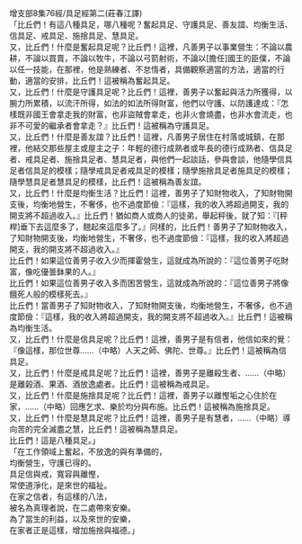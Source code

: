 增支部8集76經/具足經第二(莊春江譯)  
「比丘們！有這八種具足，哪八種呢？奮起具足、守護具足、善友誼、均衡生活、信具足、戒具足、施捨具足、慧具足。  
又，比丘們！什麼是奮起具足呢？比丘們！這裡，凡善男子以事業營生：不論以農耕，不論以買賣，不論以牧牛，不論以弓箭射術，不論以[擔任]國王的臣僕，不論以任一技能，在那裡，他是熟練者、不怠惰者，具備觀察適當的方法，適當的行動，適當的安排，比丘們！這被稱為奮起具足。  
又，比丘們！什麼是守護具足呢？比丘們！這裡，善男子以奮起與活力所獲得，以腕力所累積，以流汗所得，如法的如法所得財富，他們以守護、以防護達成：『怎樣既非國王會拿走我的財富，也非盜賊會拿走，也非火會燒盡，也非水會流走，也非不可愛的繼承者會拿走？』比丘們！這被稱為守護具足。  
又，比丘們！什麼是善友誼？比丘們！這裡，凡善男子居住在村落或城鎮，在那裡，他結交那些屋主或屋主之子：年輕的德行成熟者或年長的德行成熟者、信具足者、戒具足者、施捨具足者、慧具足者，與他們一起談話，參與會談，他隨學信具足者信具足的模樣；隨學戒具足者戒具足的模樣；隨學施捨具足者施具足的模樣；隨學慧具足者慧具足的模樣，比丘們！這被稱為善友誼。  
又，比丘們！什麼是均衡生活？比丘們！這裡，善男子了知財物收入，了知財物開支後，均衡地營生，不奢侈，也不過度節儉：『這樣，我的收入將超過開支，我的開支將不超過收入。』比丘們！猶如商人或商人的徒弟，舉起秤後，就了知：『[秤桿]垂下去這麼多了，翹起來這麼多了。』同樣的，比丘們！善男子了知財物收入，了知財物開支後，均衡地營生，不奢侈，也不過度節儉：『這樣，我的收入將超過開支，我的開支將不超過收入。』  
比丘們！如果這位善男子收入少而揮霍營生，這就成為所說的：『這位善男子吃財富，像吃優曇鉢果的人。』  
比丘們！如果這位善男子收入多而困苦營生，這就成為所說的：『這位善男子將像餓死人般的模樣死去。』  
比丘們！當善男子了知財物收入，了知財物開支後，均衡地營生，不奢侈，也不過度節儉：『這樣，我的收入將超過開支，我的開支將不超過收入。』比丘們！這被稱為均衡生活。  
又，比丘們！什麼是信具足呢？比丘們！這裡，善男子是有信者，他信如來的覺：『像這樣，那位世尊……（中略）人天之師、佛陀、世尊。』比丘們！這被稱為信具足。  
又，比丘們！什麼是戒具足呢？比丘們！這裡，善男子是離殺生者、……（中略）是離榖酒、果酒、酒放逸處者。比丘們！這被稱為戒具足。  
又，比丘們！什麼是施捨具足呢？比丘們！這裡，善男子以離慳垢之心住於在家，……（中略）回應乞求、樂於均分與布施。比丘們！這被稱為施捨具足。  
又，比丘們！什麼是慧具足呢？比丘們！這裡，善男子是有慧者，……（中略）導向苦的完全滅盡之慧，比丘們！這被稱為慧具足。  
比丘們！這是八種具足。」  
「在工作領域上奮起，不放逸的與有準備的，  
均衡營生，守護已得的。  
具足信與戒，寬容與離慳，  
常使道淨化，是來世的福祉。  
在家之信者，有這樣的八法，  
被名為真理者說，在二處帶來安樂。  
為了當生的利益，以及來世的安樂，  
在家者正是這樣，增加施捨與福德。」  
  
  
